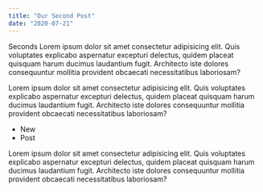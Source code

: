 ```yaml
---
title: "Our Second Post"
date: "2020-07-21"
---
```


Seconds
Lorem ipsum dolor sit amet consectetur adipisicing elit. Quis voluptates explicabo aspernatur excepturi delectus, quidem placeat quisquam harum ducimus laudantium fugit. Architecto iste dolores consequuntur mollitia provident obcaecati necessitatibus laboriosam?

Lorem ipsum dolor sit amet consectetur adipisicing elit. Quis voluptates explicabo aspernatur excepturi delectus, quidem placeat quisquam harum ducimus laudantium fugit. Architecto iste dolores consequuntur mollitia provident obcaecati necessitatibus laboriosam?

* New
* Post

Lorem ipsum dolor sit amet consectetur adipisicing elit. Quis voluptates explicabo aspernatur excepturi delectus, quidem placeat quisquam harum ducimus laudantium fugit. Architecto iste dolores consequuntur mollitia provident obcaecati necessitatibus laboriosam?